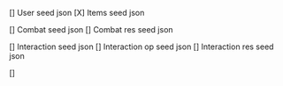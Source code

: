 [] User seed json
[X] Items seed json

[] Combat seed json
[] Combat res seed json

[] Interaction seed json
[] Interaction op seed json
[] Interaction res seed json

[] 